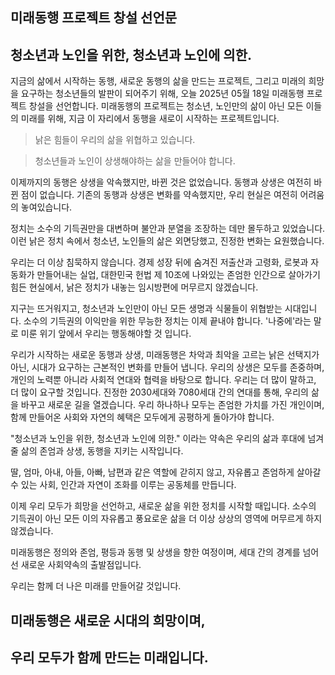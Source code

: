 ## 미래동행 프로젝트 창설 선언문

## 청소년과 노인을 위한, 청소년과 노인에 의한.

지금의 삶에서 시작하는 동행, 새로운 동행의 삶을 만드는 프로젝트, 그리고 미래의 희망을 요구하는 청소년들의 발판이 되어주기 위해, 오늘 2025년 05월 18일 미래동행 프로젝트 창설을 선언합니다. 미래동행의 프로젝트는 청소년, 노인만의 삶이 아닌 모든 이들의 미래를 위해, 지금 이 자리에서 동행을 새로이 시작하는 프로젝트입니다.

> 낡은 힘들이 우리의 삶을 위협하고 있습니다.

> 청소년들과 노인이 상생해야하는 삶을 만들어야 합니다.

이제까지의 동행은 상생을 악속했지만, 바뀐 것은 없었습니다. 동행과 상생은 여전히 바뀐 점이 없습니다. 기존의 동행과 상생은 변화를 약속했지만, 우리 현실은 여전히 어려움의 놓여있습니다.

정치는 소수의 기득권만을 대변하며 불안과 분열을 조장하는 데만 몰두하고 있었습니다. 이런 낡은 정치 속에서 청소년, 노인들의 삶은 외면당했고, 진정한 변화는 요원했습니다.

우리는 더 이상 침묵하지 않습니다. 경제 성장 뒤에 숨겨진 저출산과 고령화, 로봇과 자동화가 만들어내는 실업, 대한민국 헌법 제 10조에 나와있는 존엄한 인간으로 살아가기 힘든 현실에서, 낡은 정치가 내놓는 임시방편에 머무르지 않겠습니다.

지구는 뜨거워지고, 청소년과 노인만이 아닌 모든 생명과 식물들이 위협받는 시대입니다. 소수의 기득권의 이익만을 위한 무능한 정치는 이제 끝내야 합니다. '나중에'라는 말로 미룬 위기 앞에서 우리는 행동해야할 것 입니다.

우리가 시작하는 새로운 동행과 상생, 미래동행은 차악과 최악을 고르는 낡은 선택지가 아닌, 시대가 요구하는 근본적인 변화를 만들어 냅니다. 우리의 상생은 모두를 존중하며, 개인의 노력뿐 아니라 사회적 연대와 협력을 바탕으로 합니다.
우리는 더 많이 말하고, 더 많이 요구할 것입니다. 진정한 2030세대와 7080세대 간의 연대를 통해, 우리의 삶을 바꾸고 새로운 길을 열겠습니다. 우리 하나하나 모두는 존엄한 가치를 가진 개인이며, 함께 만들어온 사회와 자연의 혜택은 모두에게 공평하게 돌아가야 합니다.

"청소년과 노인을 위한, 청소년과 노인에 의한." 이라는 약속은 우리의 삶과 후대에 넘겨줄 삶의 존엄과 상생, 동행을 지키는 시작입니다.

딸, 엄마, 아내, 아들, 아빠, 남편과 같은 역할에 갇히지 않고, 자유롭고 존엄하게 살아갈 수 있는 사회, 인간과 자연이 조화를 이루는 공동체를 만듭니다.

이제 우리 모두가 희망을 선언하고, 새로운 삶을 위한 정치를 시작할 때입니다. 소수의 기득권이 아닌 모든 이의 자유롭고 풍요로운 삶을 더 이상 상상의 영역에 머무르게 하지 않겠습니다.

미래동행은 정의와 존엄, 평등과 동행 및 상생을 향한 여정이며, 세대 간의 경계를 넘어선 새로운 사회약속의 출발점입니다.

우리는 함께 더 나은 미래를 만들어갈 것입니다.

## 미래동행은 새로운 시대의 희망이며,
## 우리 모두가 함께 만드는 미래입니다.

